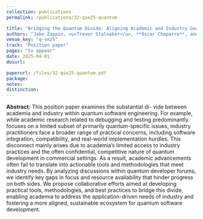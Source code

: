 ```yaml
---
collection: publications
permalink: /publications/32-qse25-quantum

title: "Bridging the Quantum Divide: Aligning Academic and Industry Goals in Software Engineering"
authors: "Jake Zappin, <u>Trevor Stalnaker</u>, **Oscar Chaparro**, and Denys Poshyvanyk"
venue_key: "q-se25"
track: "Position paper"
pages: "to appear"
date: 2025-04-01
doiurl: 

paperurl: /files/32-qse25-quantum.pdf
package: 
notes: 
distinction: 
---
```


**Abstract:** This position paper examines the substantial di- vide between academia and industry within quantum software engineering. For example, while academic research related to debugging and testing predominantly focuses on a limited subset of primarily quantum-specific issues, industry practitioners face a broader range of practical concerns, including software integration, compatibility, and real-world implementation hurdles. This disconnect mainly arises due to academia’s limited access to industry practices and the often confidential, competitive nature of quantum development in commercial settings. As a result, academic advancements often fail to translate into actionable tools and methodologies that meet industry needs. By analyzing discussions within quantum developer forums, we identify key gaps in focus and resource availability that hinder progress on both sides. We propose collaborative efforts aimed at developing practical tools, methodologies, and best practices to bridge this divide, enabling academia to address the application-driven needs of industry and fostering a more aligned, sustainable ecosystem for quantum software development.
